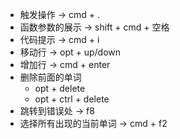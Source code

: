 

- 触发操作 -> cmd + .
- 函数参数的展示 -> shift + cmd + 空格
- 代码提示 -> cmd + i
- 移动行 -> opt  + up/down
- 增加行 -> cmd + enter
- 删除前面的单词 
  - opt + delete
  - opt + ctrl + delete
- 跳转到错误处 -> f8
- 选择所有出现的当前单词 -> cmd + f2